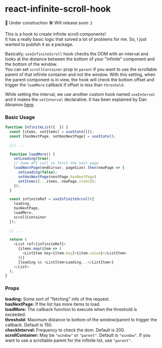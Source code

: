 # react-infinite-scroll-hook

🔨 Under construction 🛠 Will release soon :)

This is a hook to create infinite scroll components!  
It has a really basic logic that solved a lot of problems for me. So, I just wanted to publish it as a package.

Basically; `useInfiniteScroll` hook checks the DOM with an interval and looks at the distance between the bottom of your "infinite" component and the bottom of the window.  
You can set `scrollContainer` prop to `parent` if you want to use the scrollable parent of that infinite container and not the window. With this setting, when the parent component is in view, the hook will check the bottom offset and trigger the `loadMore` callback if offset is less than `threshold`.

While setting the interval, we use another custom hook named `useInterval` and it makes the `setInterval` declarative. It has been explained by Dan Abramov [here](https://overreacted.io/making-setinterval-declarative-with-react-hooks/). 

### Basic Usage
```javascript
function InfiniteList({  }) {
  const [items, setItems] = useState([]);
  const [hasNextPage, setHasNextPage] = useState();
    
  /// ...

  function loadMore() {
    setLoading(true);
    // Some API call to fetch the next page
    loadNextPage(endCursor, pageSize).then(newPage => {
      setLoading(false);
      setHasNextPage(nextPage.hasNextPage)
      setItems([...items, newPage.items]);
    });
  }

  const infiniteRef = useInfiniteScroll({
    loading,
    hasNextPage,
    loadMore,
    scrollContainer
  });
  
  // ...

  return (
    <List ref={infiniteRef}>
      {items.map(item => (
        <ListItem key={item.key}>{item.value}</ListItem>
      ))}
      {loading && <ListItem>Loading...</ListItem>}
    </List>
  );
}
```

### Props
**loading:** Some sort of "fetching" info of the request.  
**hasNextPage:** If the list has more items to load.  
**loadMore:** The callback function to execute when the threshold is exceeded.  
**threshold:** Maximum distance to bottom of the window/parent to trigger the callback. Default is 150.  
**checkInterval:** Frequency to check the dom. Default is 200.  
**scrollContainer:** May be `"window"` or `"parent"`. Default is `"window"`. If you want to use a scrollable parent for the infinite list, use `"parent"`.

[build-badge]: https://img.shields.io/travis/user/repo/master.png?style=flat-square
[build]: https://travis-ci.org/user/repo
[npm-badge]: https://img.shields.io/npm/v/npm-package.png?style=flat-square
[npm]: https://www.npmjs.org/package/npm-package
[coveralls-badge]: https://img.shields.io/coveralls/user/repo/master.png?style=flat-square
[coveralls]: https://coveralls.io/github/user/repo
